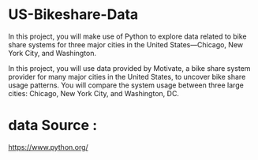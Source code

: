 # US-Bikeshare-Data

In this project, you will make use of Python to explore data related to bike share systems for three major cities in the United States—Chicago, New York City, and Washington.

In this project, you will use data provided by Motivate, a bike share system provider for many major cities in the United States, to uncover bike share usage patterns. You will compare the system usage between three large cities: Chicago, New York City, and Washington, DC.

# data Source :
https://www.python.org/
